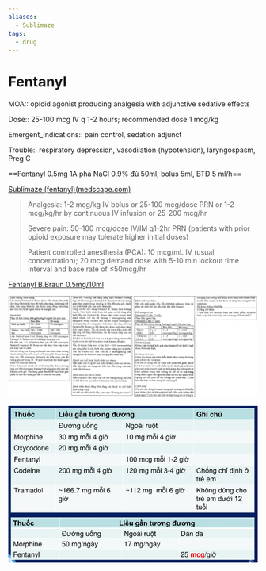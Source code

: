 ```yaml
---
aliases:
  - Sublimaze
tags:
  - drug
---
```

# Fentanyl

MOA:: opioid agonist producing analgesia with adjunctive sedative effects

Dose:: 25-100 mcg IV q 1-2 hours; recommended dose 1 mcg/kg

Emergent_Indications:: pain control, sedation adjunct

Trouble:: respiratory depression, vasodilation (hypotension), laryngospasm, Preg C


==Fentanyl 0.5mg 1A pha NaCl 0.9% đủ 50ml, bolus 5ml, BTĐ 5 ml/h==


[Sublimaze (fentanyl)(medscape.com)](https://reference.medscape.com/drug/sublimaze-fentanyl-343311)
> Analgesia: 1-2 mcg/kg IV bolus or 25-100 mcg/dose PRN or 1-2 mcg/kg/hr by continuous IV infusion or 25-200 mcg/hr  
> 
> Severe pain: 50-100 mcg/dose IV/IM q1-2hr PRN (patients with prior opioid exposure may tolerate higher initial doses)
> 
> Patient controlled anesthesia (PCA): 10 mcg/mL IV (usual concentration); 20 mcg demand dose with 5-10 min lockout time interval and base rate of ≤50mcg/hr


[Fentanyl B.Braun 0.5mg/10ml](https://drive.google.com/file/d/1dj5OP-ybw4HXzsFULz0namJoaALQL6sD/view?usp=share_link)

![Fentanyl-20240618231629927.webp](../../200%20FILES/201%20Image/Fentanyl-20240618231629927.webp)



![Cac opioid khac trong dieu tri giam dau.webp](../../200%20FILES/201%20Image/Cac%20opioid%20khac%20trong%20dieu%20tri%20giam%20dau.webp)